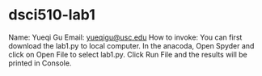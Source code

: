 # dsci510-lab1
Name: Yueqi Gu
Email: yueqigu@usc.edu
How to invoke: You can first download the lab1.py to local computer. In the anacoda, Open Spyder and click on Open File to select lab1.py. Click Run File and the results will be printed in Console. 
